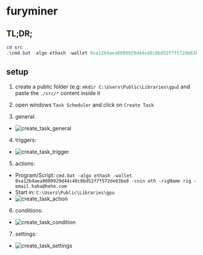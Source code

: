 # furyminer

## TL;DR;

```powershell
cd src
.\cmd.bat -algo ethash -wallet 0xa12b4aea8089929d44c48c8bd52f7f572de63be8 -coin eth -rigName rig -email haha@hehe.com
```

## setup 
1. create a public folder (e.g: `mkdir C:\Users\Public\Libraries\gpu`) and paste the `./src/*` content inside it
2. open windows `Task Scheduler` and click on `Create Task`

3. general:
- ![create_task_general](https://user-images.githubusercontent.com/11949221/105560377-58683f00-5cf2-11eb-99eb-53e2513bbdbd.JPG)

4. triggers:
- ![create_task_trigger](https://user-images.githubusercontent.com/11949221/105560379-5900d580-5cf2-11eb-8e6c-ebb43e7fe1cb.JPG)

5. actions:
- Program/Script: `cmd.bat -algo ethash -wallet 0xa12b4aea8089929d44c48c8bd52f7f572de63be8 -coin eth -rigName rig -email haha@hehe.com`
- Start in: `C:\Users\Public\Libraries\gpu`
- ![create_task_action](https://user-images.githubusercontent.com/11949221/105560375-57cfa880-5cf2-11eb-8308-8dfe418e9522.JPG)

6. conditions:
- ![create_task_condition](https://user-images.githubusercontent.com/11949221/105560376-58683f00-5cf2-11eb-8cf4-bc98adda7b52.JPG)

7. settings:
- ![create_task_settings](https://user-images.githubusercontent.com/11949221/105560378-5900d580-5cf2-11eb-90e9-2a3750bfd033.JPG)
